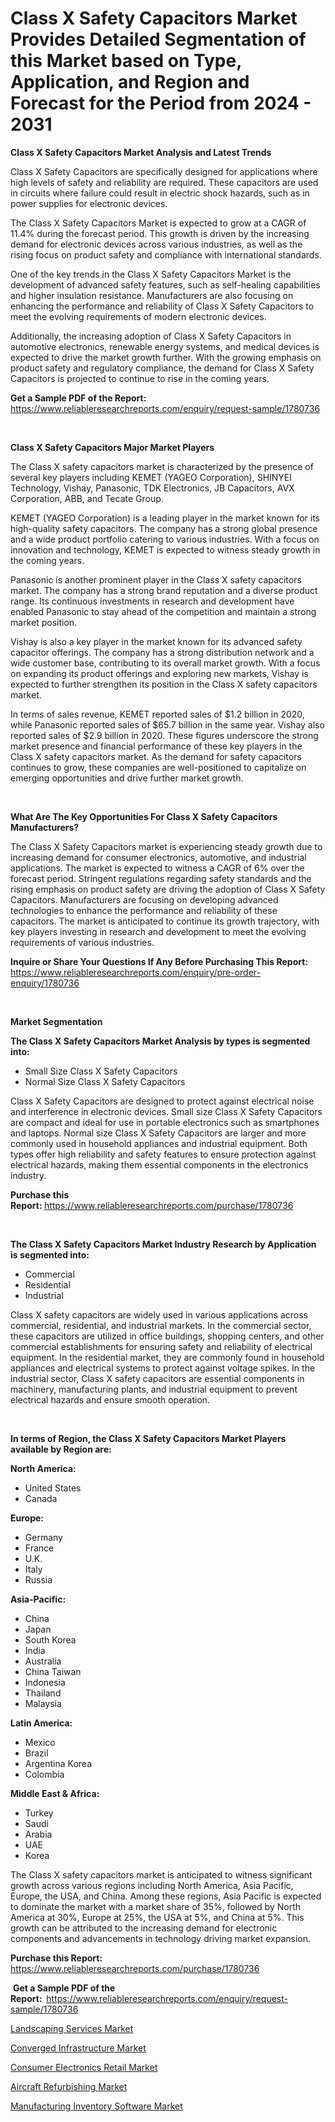 <p><h1>Class X Safety Capacitors Market Provides Detailed Segmentation of this Market based on Type, Application, and Region and Forecast for the Period from 2024 - 2031</h1></p><p><strong>Class X Safety Capacitors Market Analysis and Latest Trends</strong></p>
<p><p>Class X Safety Capacitors are specifically designed for applications where high levels of safety and reliability are required. These capacitors are used in circuits where failure could result in electric shock hazards, such as in power supplies for electronic devices.</p><p>The Class X Safety Capacitors Market is expected to grow at a CAGR of 11.4% during the forecast period. This growth is driven by the increasing demand for electronic devices across various industries, as well as the rising focus on product safety and compliance with international standards.</p><p>One of the key trends in the Class X Safety Capacitors Market is the development of advanced safety features, such as self-healing capabilities and higher insulation resistance. Manufacturers are also focusing on enhancing the performance and reliability of Class X Safety Capacitors to meet the evolving requirements of modern electronic devices.</p><p>Additionally, the increasing adoption of Class X Safety Capacitors in automotive electronics, renewable energy systems, and medical devices is expected to drive the market growth further. With the growing emphasis on product safety and regulatory compliance, the demand for Class X Safety Capacitors is projected to continue to rise in the coming years.</p></p>
<p><strong>Get a Sample PDF of the Report:&nbsp;</strong> <a href="https://www.reliableresearchreports.com/enquiry/request-sample/1780736">https://www.reliableresearchreports.com/enquiry/request-sample/1780736</a></p>
<p>&nbsp;</p>
<p><strong>Class X Safety Capacitors Major Market Players</strong></p>
<p><p>The Class X safety capacitors market is characterized by the presence of several key players including KEMET (YAGEO Corporation), SHINYEI Technology, Vishay, Panasonic, TDK Electronics, JB Capacitors, AVX Corporation, ABB, and Tecate Group. </p><p>KEMET (YAGEO Corporation) is a leading player in the market known for its high-quality safety capacitors. The company has a strong global presence and a wide product portfolio catering to various industries. With a focus on innovation and technology, KEMET is expected to witness steady growth in the coming years.</p><p>Panasonic is another prominent player in the Class X safety capacitors market. The company has a strong brand reputation and a diverse product range. Its continuous investments in research and development have enabled Panasonic to stay ahead of the competition and maintain a strong market position.</p><p>Vishay is also a key player in the market known for its advanced safety capacitor offerings. The company has a strong distribution network and a wide customer base, contributing to its overall market growth. With a focus on expanding its product offerings and exploring new markets, Vishay is expected to further strengthen its position in the Class X safety capacitors market.</p><p>In terms of sales revenue, KEMET reported sales of $1.2 billion in 2020, while Panasonic reported sales of $65.7 billion in the same year. Vishay also reported sales of $2.9 billion in 2020. These figures underscore the strong market presence and financial performance of these key players in the Class X safety capacitors market. As the demand for safety capacitors continues to grow, these companies are well-positioned to capitalize on emerging opportunities and drive further market growth.</p></p>
<p>&nbsp;</p>
<p><strong>What Are The Key Opportunities For Class X Safety Capacitors Manufacturers?</strong></p>
<p><p>The Class X Safety Capacitors market is experiencing steady growth due to increasing demand for consumer electronics, automotive, and industrial applications. The market is expected to witness a CAGR of 6% over the forecast period. Stringent regulations regarding safety standards and the rising emphasis on product safety are driving the adoption of Class X Safety Capacitors. Manufacturers are focusing on developing advanced technologies to enhance the performance and reliability of these capacitors. The market is anticipated to continue its growth trajectory, with key players investing in research and development to meet the evolving requirements of various industries.</p></p>
<p><strong>Inquire or Share Your Questions If Any Before Purchasing This Report:</strong> <a href="https://www.reliableresearchreports.com/enquiry/pre-order-enquiry/1780736">https://www.reliableresearchreports.com/enquiry/pre-order-enquiry/1780736</a></p>
<p>&nbsp;</p>
<p><strong>Market Segmentation</strong></p>
<p><strong>The Class X Safety Capacitors Market Analysis by types is segmented into:</strong></p>
<p><ul><li>Small Size Class X Safety Capacitors</li><li>Normal Size Class X Safety Capacitors</li></ul></p>
<p><p>Class X Safety Capacitors are designed to protect against electrical noise and interference in electronic devices. Small size Class X Safety Capacitors are compact and ideal for use in portable electronics such as smartphones and laptops. Normal size Class X Safety Capacitors are larger and more commonly used in household appliances and industrial equipment. Both types offer high reliability and safety features to ensure protection against electrical hazards, making them essential components in the electronics industry.</p></p>
<p><strong>Purchase this Report:&nbsp;</strong><a href="https://www.reliableresearchreports.com/purchase/1780736">https://www.reliableresearchreports.com/purchase/1780736</a></p>
<p>&nbsp;</p>
<p><strong>The Class X Safety Capacitors Market Industry Research by Application is segmented into:</strong></p>
<p><ul><li>Commercial</li><li>Residential</li><li>Industrial</li></ul></p>
<p><p>Class X safety capacitors are widely used in various applications across commercial, residential, and industrial markets. In the commercial sector, these capacitors are utilized in office buildings, shopping centers, and other commercial establishments for ensuring safety and reliability of electrical equipment. In the residential market, they are commonly found in household appliances and electrical systems to protect against voltage spikes. In the industrial sector, Class X safety capacitors are essential components in machinery, manufacturing plants, and industrial equipment to prevent electrical hazards and ensure smooth operation.</p></p>
<p>&nbsp;</p>
<p><strong>In terms of Region, the Class X Safety Capacitors Market Players available by Region are:</strong></p>
<p>
    <p> <strong> North America: </strong>
        <ul>
            <li>United States</li>
            <li>Canada</li>
        </ul>
        </p> 
    <p> <strong> Europe: </strong>
        <ul>
            <li>Germany</li>
            <li>France</li>
            <li>U.K.</li>
            <li>Italy</li>
            <li>Russia</li>
        </ul>
        </p> 
    <p> <strong> Asia-Pacific: </strong>
        <ul>
            <li>China</li>
            <li>Japan</li>
            <li>South Korea</li>
            <li>India</li>
            <li>Australia</li>
            <li>China Taiwan</li>
            <li>Indonesia</li>
            <li>Thailand</li>
            <li>Malaysia</li>
        </ul>
        </p> 
    <p> <strong> Latin America: </strong>
        <ul>
            <li>Mexico</li>
            <li>Brazil</li>
            <li>Argentina Korea</li>
            <li>Colombia</li>
        </ul>
        </p> 
    <p> <strong> Middle East & Africa: </strong>
        <ul>
            <li>Turkey</li>
            <li>Saudi</li>
            <li>Arabia</li>
            <li>UAE</li>
            <li>Korea</li>
        </ul>
    </p>
    </p>
<p><p>The Class X safety capacitors market is anticipated to witness significant growth across various regions including North America, Asia Pacific, Europe, the USA, and China. Among these regions, Asia Pacific is expected to dominate the market with a market share of 35%, followed by North America at 30%, Europe at 25%, the USA at 5%, and China at 5%. This growth can be attributed to the increasing demand for electronic components and advancements in technology driving market expansion.</p></p>
<p><strong>Purchase this Report: </strong><a href="https://www.reliableresearchreports.com/purchase/1780736">https://www.reliableresearchreports.com/purchase/1780736</a></p>
<p>&nbsp;<strong>Get a Sample PDF of the Report:&nbsp;&nbsp;</strong><a href="https://www.reliableresearchreports.com/enquiry/request-sample/1780736">https://www.reliableresearchreports.com/enquiry/request-sample/1780736</a></p>
<p><strong></strong></p>
<p><p><a href="https://medium.com/@henryprice766/landscaping-services-market-trends-forecast-and-competitive-analysis-to-2031-cf9e5d6adc07">Landscaping Services Market</a></p><p><a href="https://medium.com/@aleenstokes34346/converged-infrastructure-market-size-and-market-trends-complete-industry-overview-2024-to-2031-bac8202333da">Converged Infrastructure Market</a></p><p><a href="https://medium.com/@williefields7566/consumer-electronics-retail-nbsp-market-focuses-on-market-share-size-and-projected-forecast-till-8b872d40bf52">Consumer Electronics Retail Market</a></p><p><a href="https://medium.com/@aleenstokes34346/aircraft-refurbishing-market-trends-forecast-and-competitive-analysis-to-2031-80d2f85d5133">Aircraft Refurbishing Market</a></p><p><a href="https://medium.com/@henryprice766/manufacturing-inventory-software-market-research-report-its-history-and-forecast-2024-to-2031-6315e8b30085">Manufacturing Inventory Software Market</a></p></p>
